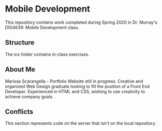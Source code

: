# Mobile Development
This repository contains work completed during Spring 2020 in Dr. Murray's DIG4639: Mobile Development class.

## Structure
The *ice* folder contains in-class exercises. 

## About Me
Marissa Scarangella - Portfolio Website still in progress.
Creative and organized Web Design graduate looking to fill the position of a Front End Developer. Experienced in HTML and CSS, wishing to use creativity to achieve company goals.

## Conflicts

This section represents code on the server that isn't on the local repository.
